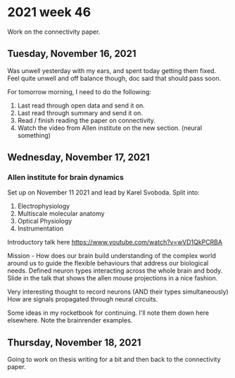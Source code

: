 # 2021 week 46

Work on the connectivity paper.

## Tuesday, November 16, 2021

Was unwell yesterday with my ears, and spent today getting them fixed.
Feel quite unwell and off balance though, doc said that should pass soon.

For tomorrow morning, I need to do the following:

1. Last read through open data and send it on.
2. Last read through summary and send it on.
3. Read / finish reading the paper on connectivity.
4. Watch the video from Allen institute on the new section. (neural something)

## Wednesday, November 17, 2021

### Allen institute for brain dynamics

Set up on November 11 2021 and lead by Karel Svoboda.
Split into:

1. Electrophysiology
2. Multiscale molecular anatomy
3. Optical Physiology
4. Instrumentation

Introductory talk here https://www.youtube.com/watch?v=wVD1QkPCRBA

Mission - How does our brain build understanding of the complex world around us to guide the flexible behaviours that address our biological needs.
Defined neuron types interacting across the whole brain and body.
Slide in the talk that shows the allen mouse projections in a nice fashion.

Very interesting thought to record neurons (AND their types simultaneously)
How are signals propagated through neural circuits.

Some ideas in my rocketbook for continuing. I'll note them down here elsewhere.
Note the brainrender examples.

## Thursday, November 18, 2021

Going to work on thesis writing for a bit and then back to the connectivity paper.
